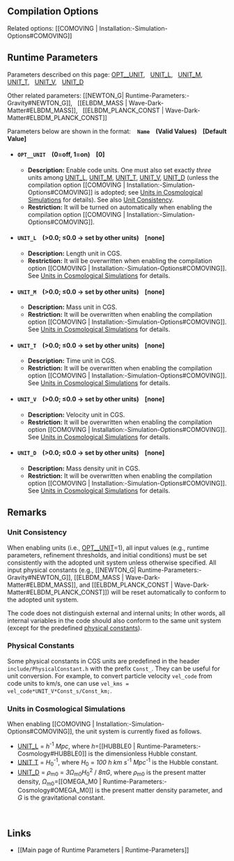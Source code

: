 
## Compilation Options

Related options:
[[COMOVING | Installation:-Simulation-Options#COMOVING]] &nbsp;

## Runtime Parameters

Parameters described on this page:
[OPT__UNIT](#OPT__UNIT), &nbsp;
[UNIT_L](#UNIT_L), &nbsp;
[UNIT_M](#UNIT_M), &nbsp;
[UNIT_T](#UNIT_T), &nbsp;
[UNIT_V](#UNIT_V), &nbsp;
[UNIT_D](#UNIT_D) &nbsp;

Other related parameters:
[[NEWTON_G| Runtime-Parameters:-Gravity#NEWTON_G]], &nbsp;
[[ELBDM_MASS | Wave-Dark-Matter#ELBDM_MASS]], &nbsp;
[[ELBDM_PLANCK_CONST | Wave-Dark-Matter#ELBDM_PLANCK_CONST]] &nbsp;

Parameters below are shown in the format: &ensp; **`Name` &ensp; (Valid Values) &ensp; [Default Value]**

<a name="OPT__UNIT"></a>
* #### `OPT__UNIT` &ensp; (0=off, 1=on) &ensp; [0]
    * **Description:**
Enable code units. One must also set exactly *three* units among
[UNIT_L](#UNIT_L), [UNIT_M](#UNIT_M), [UNIT_T](#UNIT_T), [UNIT_V](#UNIT_V), [UNIT_D](#UNIT_D)
(unless the compilation option [[COMOVING | Installation:-Simulation-Options#COMOVING]]
is adopted; see [Units in Cosmological Simulations](#units-in-cosmological-simulations) for details).
See also [Unit Consistency](#unit-consistency).
    * **Restriction:**
It will be turned on automatically when enabling the compilation option
[[COMOVING | Installation:-Simulation-Options#COMOVING]].

<a name="UNIT_L"></a>
* #### `UNIT_L` &ensp; (>0.0; &#8804;0.0 &#8594; set by other units) &ensp; [none]
    * **Description:**
Length unit in CGS.
    * **Restriction:**
It will be overwritten when enabling the compilation option
[[COMOVING | Installation:-Simulation-Options#COMOVING]].
See [Units in Cosmological Simulations](#units-in-cosmological-simulations)
for details.

<a name="UNIT_M"></a>
* #### `UNIT_M` &ensp; (>0.0; &#8804;0.0 &#8594; set by other units) &ensp; [none]
    * **Description:**
Mass unit in CGS.
    * **Restriction:**
It will be overwritten when enabling the compilation option
[[COMOVING | Installation:-Simulation-Options#COMOVING]].
See [Units in Cosmological Simulations](#units-in-cosmological-simulations)
for details.

<a name="UNIT_T"></a>
* #### `UNIT_T` &ensp; (>0.0; &#8804;0.0 &#8594; set by other units) &ensp; [none]
    * **Description:**
Time unit in CGS.
    * **Restriction:**
It will be overwritten when enabling the compilation option
[[COMOVING | Installation:-Simulation-Options#COMOVING]].
See [Units in Cosmological Simulations](#units-in-cosmological-simulations)
for details.

<a name="UNIT_V"></a>
* #### `UNIT_V` &ensp; (>0.0; &#8804;0.0 &#8594; set by other units) &ensp; [none]
    * **Description:**
Velocity unit in CGS.
    * **Restriction:**
It will be overwritten when enabling the compilation option
[[COMOVING | Installation:-Simulation-Options#COMOVING]].
See [Units in Cosmological Simulations](#units-in-cosmological-simulations)
for details.

<a name="UNIT_D"></a>
* #### `UNIT_D` &ensp; (>0.0; &#8804;0.0 &#8594; set by other units) &ensp; [none]
    * **Description:**
Mass density unit in CGS.
    * **Restriction:**
It will be overwritten when enabling the compilation option
[[COMOVING | Installation:-Simulation-Options#COMOVING]].
See [Units in Cosmological Simulations](#units-in-cosmological-simulations)
for details.


## Remarks

### Unit Consistency
When enabling units (i.e., [OPT__UNIT](#OPT__UNIT)=1), all input values
(e.g., runtime parameters, refinement thresholds, and initial conditions)
must be set consistently with the adopted unit system unless otherwise
specified. All input physical constants (e.g.,
[[NEWTON_G| Runtime-Parameters:-Gravity#NEWTON_G]],
[[ELBDM_MASS | Wave-Dark-Matter#ELBDM_MASS]], and
[[ELBDM_PLANCK_CONST | Wave-Dark-Matter#ELBDM_PLANCK_CONST]])
will be reset automatically to conform to the adopted unit system.

The code does not distinguish external and internal units;
In other words, all internal variables in the code should also conform to
the same unit system (except for the predefined
[physical constants](#physical-constants)).

### Physical Constants
Some physical constants in CGS units are predefined in the header
`include/PhysicalConstant.h` with the prefix `Const_`. They can be
useful for unit conversion.
For example, to convert particle velocity `vel_code` from code units
to km/s, one can use `vel_kms = vel_code*UNIT_V*Const_s/Const_km;`.

### Units in Cosmological Simulations
When enabling [[COMOVING | Installation:-Simulation-Options#COMOVING]],
the unit system is currently fixed as follows.
- [UNIT_L](#UNIT_L) = <var>h</var><sup>-1</sup> <var>Mpc</var>,
where <var>h</var>=[[HUBBLE0 | Runtime-Parameters:-Cosmology#HUBBLE0]] is the dimensionless Hubble constant.
- [UNIT_T](#UNIT_T) = <var>H</var><sub>0</sub><sup>-1</sup>, where
<var>H</var><sub>0</sub> = <var>100 h km s</var><sup>-1</sup> <var>Mpc</var><sup>-1</sup> is the Hubble constant.
- [UNIT_D](#UNIT_D) = <var>&rho;</var><sub>m0</sub> =
<var>3&Omega;</var><sub>m0</sub><var>H</var><sub>0</sub><sup>2</sup> / <var>8&pi;G</var>,
where <var>&rho;</var><sub>m0</sub> is the present matter density,
<var>&Omega;</var><sub>m0</sub>=[[OMEGA_M0 | Runtime-Parameters:-Cosmology#OMEGA_M0]]
is the present matter density parameter, and
<var>G</var> is the gravitational constant.


<br>

## Links
* [[Main page of Runtime Parameters | Runtime-Parameters]]
